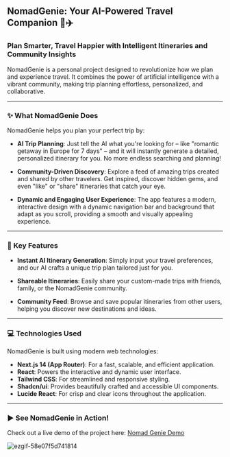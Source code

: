 ## NomadGenie: Your AI-Powered Travel Companion 🧞✈️

### Plan Smarter, Travel Happier with Intelligent Itineraries and Community Insights
NomadGenie is a personal project designed to revolutionize how we plan and experience travel. It combines the power of artificial intelligence with a vibrant community, making trip planning effortless, personalized, and collaborative.

---

### ✨ What NomadGenie Does

NomadGenie helps you plan your perfect trip by:
- **AI Trip Planning**: Just tell the AI what you're looking for – like "romantic getaway in Europe for 7 days" – and it will instantly generate a detailed, personalized itinerary for you. No more endless searching and planning!

- **Community-Driven Discovery**: Explore a feed of amazing trips created and shared by other travelers. Get inspired, discover hidden gems, and even "like" or "share" itineraries that catch your eye.

- **Dynamic and Engaging User Experience**: The app features a modern, interactive design with a dynamic navigation bar and background that adapt as you scroll, providing a smooth and visually appealing experience.

---

### 🚀 Key Features
- **Instant AI Itinerary Generation**: Simply input your travel preferences, and our AI crafts a unique trip plan tailored just for you.

- **Shareable Itineraries**: Easily share your custom-made trips with friends, family, or the NomadGenie community.

- **Community Feed**: Browse and save popular itineraries from other users, helping you discover new destinations and ideas.

---

### 💻 Technologies Used
NomadGenie is built using modern web technologies:
- **Next.js 14 (App Router)**: For a fast, scalable, and efficient application.
- **React**: Powers the interactive and dynamic user interface.
- **Tailwind CSS**: For streamlined and responsive styling.
- **Shadcn/ui**: Provides 
beautifully crafted and accessible UI components.
- **Lucide React**: For crisp and clear icons throughout the application.

---
### ▶️ See NomadGenie in Action!
Check out a live demo of the project here:
[Nomad Genie Demo](https://nomadgenie.vercel.app)

![ezgif-58e07f5d741814](https://github.com/user-attachments/assets/c444779a-ed1d-49bc-9477-0029da275f66)
